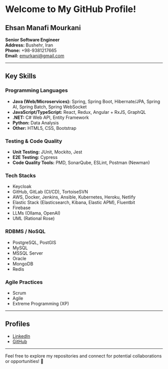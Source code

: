 # Welcome to My GitHub Profile!

## Ehsan Manafi Mourkani
**Senior Software Engineer**  
**Address:** Bushehr, Iran  
**Phone:** +98-9381217665  
**Email:** [emurkani@gmail.com](mailto:emurkani@gmail.com)  

---

## Key Skills
### **Programming Languages**
- **Java (Web/Microservices):** Spring, Spring Boot, Hibernate/JPA, Spring AI, Spring Batch, Spring WebSocket
- **JavaScript/TypeScript:** React, Redux, Angular + RxJS, GraphQL  
- **.NET:** C# Web API, Entity Framework  
- **Python:** Data Analysis  
- **Other:** HTML5, CSS, Bootstrap  

### **Testing & Code Quality**
- **Unit Testing:** JUnit, Mockito, Jest  
- **E2E Testing:** Cypress  
- **Code Quality Tools:** PMD, SonarQube, ESLint, Postman (Newman)  

### **Tech Stacks**
- Keycloak  
- GitHub, GitLab (CI/CD), TortoiseSVN  
- AWS, Docker, Jenkins, Ansible, Kubernetes, Heroku, Netlify  
- Elastic Stack (Elasticsearch, Kibana, Elastic APM), Fluentbit  
- Firebase  
- LLMs (Ollama, OpenAI)  
- UML (Rational Rose)  

### **RDBMS / NoSQL**
- PostgreSQL, PostGIS  
- MySQL  
- MSSQL Server  
- Oracle  
- MongoDB  
- Redis  

### **Agile Practices**
- Scrum  
- Agile  
- Extreme Programming (XP)  

---

## Profiles
- [LinkedIn](https://www.linkedin.com/in/ehsan-manafi-murkani-97585077/)  
- [GitHub](https://github.com/ehsanmanafi)  

---

Feel free to explore my repositories and connect for potential collaborations or opportunities! 🚀

